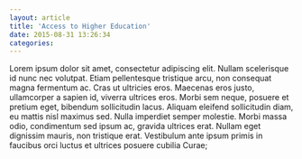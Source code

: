```yaml
---
layout: article
title: 'Access to Higher Education'
date: 2015-08-31 13:26:34
categories:
---
```


Lorem ipsum dolor sit amet, consectetur adipiscing elit. Nullam scelerisque id nunc nec volutpat. Etiam pellentesque tristique arcu, non consequat magna fermentum ac. Cras ut ultricies eros. Maecenas eros justo, ullamcorper a sapien id, viverra ultrices eros. Morbi sem neque, posuere et pretium eget, bibendum sollicitudin lacus. Aliquam eleifend sollicitudin diam, eu mattis nisl maximus sed. Nulla imperdiet semper molestie. Morbi massa odio, condimentum sed ipsum ac, gravida ultrices erat. Nullam eget dignissim mauris, non tristique erat. Vestibulum ante ipsum primis in faucibus orci luctus et ultrices posuere cubilia Curae;
